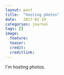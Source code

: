 ```yaml
---
layout: post
title:  "hosting photos"
date:   2017-02-10
categories: journal
tags: []
image:
  feature:
  teaser: 
  credit: 
  creditlink: 
---
```


I'm hosting photos. 

<img src="{{ '../images/img/beautifulsoup.png' | prepend: site.baseurl }}" alt="">

<img src="{{ '../images/img/binaryconfusionmatrix.png' | prepend: site.baseurl }}" alt="">

<img src="{{ '../images/img/nicholascage.png' | prepend: site.baseurl }}" alt="">

<img src="{{ '../images/img/joy.png' | prepend: site.baseurl }}" alt="">

<img src="{{ '../images/img/scrapingsites.png' | prepend: site.baseurl }}" alt="">
